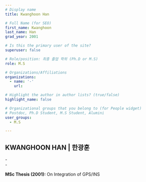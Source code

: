 ```yaml
---
# Display name
title: Kwanghoon Han

# Full Name (for SEO)
first_name: Kwanghoon
last_name: Han
grad_year: 2001

# Is this the primary user of the site?
superuser: false

# Role/position: 최종 졸업 학위 (Ph.D or M.S)
role: M.S

# Organizations/Affiliations
organizations:
  - name: '-'
    url: 

# Highlight the author in author lists? (true/false)
highlight_name: false

# Organizational groups that you belong to (for People widget)
# Postdoc, Ph.D Student, M.S Student, Alumini
user_groups: 
  - M.S

---
```


<!----- 이름" **별표2개 사이에 적을것** ----->

## **KWANGHOON HAN | 한광훈** 

<!----- 현재 직위/직장: *별표 사이에 적을것*----->

*-*</br>
*-*</br>

<!----- 학위논문 및 졸업연도(박사): 없으면 삭제----->



<!----- 학위논문 및 졸업연도(석사): 없으면 삭제----->

**MSc Thesis (2001):** On Integration of GPS/INS

<!-----  Biography: 없으면 아래 공란----> </br> 



<!------------------------------------>
</br> 
